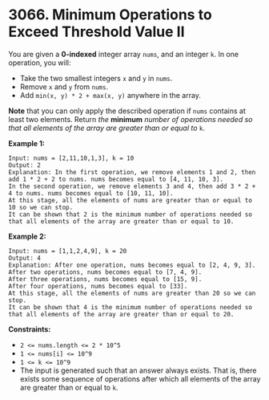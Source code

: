 # 3066. Minimum Operations to Exceed Threshold Value II
You are given a **0-indexed** integer array `nums`, and an integer `k`. In one operation, you will:
- Take the two smallest integers `x` and `y` in `nums`.  
- Remove `x` and `y` from `nums`.
- Add `min(x, y) * 2 + max(x, y)` anywhere in the array.  

**Note** that you can only apply the described operation if `nums` contains at least two elements. Return *the* **minimum** *number of operations needed so that all elements of the array are greater than or equal to* `k`.

**Example 1:**
```
Input: nums = [2,11,10,1,3], k = 10
Output: 2
Explanation: In the first operation, we remove elements 1 and 2, then add 1 * 2 + 2 to nums. nums becomes equal to [4, 11, 10, 3].
In the second operation, we remove elements 3 and 4, then add 3 * 2 + 4 to nums. nums becomes equal to [10, 11, 10].
At this stage, all the elements of nums are greater than or equal to 10 so we can stop.
It can be shown that 2 is the minimum number of operations needed so that all elements of the array are greater than or equal to 10.
```

**Example 2:**
```
Input: nums = [1,1,2,4,9], k = 20
Output: 4
Explanation: After one operation, nums becomes equal to [2, 4, 9, 3].
After two operations, nums becomes equal to [7, 4, 9].
After three operations, nums becomes equal to [15, 9].
After four operations, nums becomes equal to [33].
At this stage, all the elements of nums are greater than 20 so we can stop.
It can be shown that 4 is the minimum number of operations needed so that all elements of the array are greater than or equal to 20.
```

**Constraints:**
- `2 <= nums.length <= 2 * 10^5`
- `1 <= nums[i] <= 10^9`
- `1 <= k <= 10^9`
- The input is generated such that an answer always exists. That is, there exists some sequence of operations after which all elements of the array are greater than or equal to `k`.
